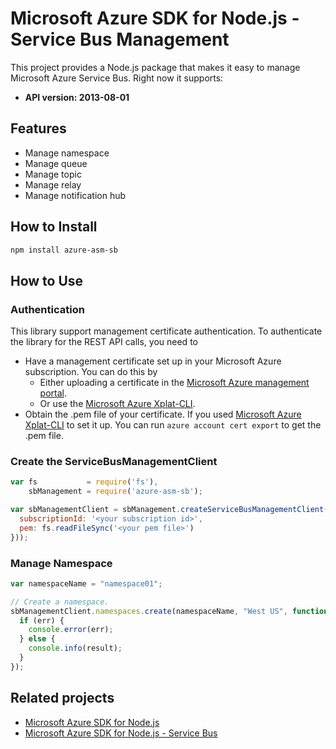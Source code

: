 # Microsoft Azure SDK for Node.js - Service Bus Management

This project provides a Node.js package that makes it easy to manage Microsoft Azure Service Bus. Right now it supports:
- **API version: 2013-08-01**

## Features

- Manage namespace
- Manage queue
- Manage topic
- Manage relay
- Manage notification hub

## How to Install

```bash
npm install azure-asm-sb
```

## How to Use

### Authentication

This library support management certificate authentication. To authenticate the library for the REST API calls, you need to
* Have a management certificate set up in your Microsoft Azure subscription. You can do this by
  * Either uploading a certificate in the [Microsoft Azure management portal](https://manage.windowsazure.com).
  * Or use the [Microsoft Azure Xplat-CLI](https://github.com/Azure/azure-xplat-cli).
* Obtain the .pem file of your certificate. If you used [Microsoft Azure Xplat-CLI](https://github.com/Azure/azure-xplat-cli) to set it up. You can run ``azure account cert export`` to get the .pem file.

### Create the ServiceBusManagementClient

```javascript
var fs           = require('fs'),
    sbManagement = require('azure-asm-sb');

var sbManagementClient = sbManagement.createServiceBusManagementClient(sbManagement.createCertificateCloudCredentials({
  subscriptionId: '<your subscription id>',
  pem: fs.readFileSync('<your pem file>')
}));
```

### Manage Namespace

```javascript
var namespaceName = "namespace01";

// Create a namespace.
sbManagementClient.namespaces.create(namespaceName, "West US", function (err, result) {
  if (err) {
    console.error(err);
  } else {
    console.info(result);
  }
});
```

## Related projects

- [Microsoft Azure SDK for Node.js](https://github.com/WindowsAzure/azure-sdk-for-node)
- [Microsoft Azure SDK for Node.js - Service Bus](https://github.com/WindowsAzure/azure-sdk-for-node/tree/master/lib/services/serviceBus)